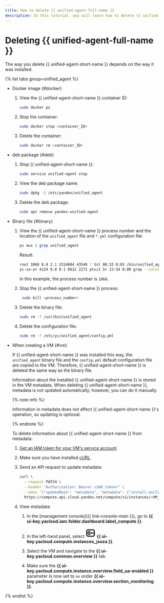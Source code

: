 ```yaml
---
title: How to delete {{ unified-agent-full-name }}
description: In this tutorial, you will learn how to delete {{ unified-agent-full-name }}.
---
```


# Deleting {{ unified-agent-full-name }}

The way you delete {{ unified-agent-short-name }} depends on the way it was installed.

{% list tabs group=unified_agent %}

- Docker image {#docker}

  1. View the {{ unified-agent-short-name }} container ID:
   
      ```bash
      sudo docker ps
      ```

   1. Stop the container:
   
      ```bash
      sudo docker stop <container_ID>
      ```

   1. Delete the container:
   
      ```bash
      sudo docker rm <container_ID>
      ```
  
- deb package {#deb}

  1. Stop {{ unified-agent-short-name }}:
   
      ```bash
      sudo service unified-agent stop
      ```

  1. View the deb package name:

      ```bash
      sudo dpkg -S /etc/yandex/unified_agent
      ```
  
  1. Delete the deb package:

      ```bash
      sudo apt remove yandex-unified-agent
      ```

- Binary file {#binary}

  1. View the {{ unified-agent-short-name }} process number and the location of the `unified_agent` file and `*.yml` configuration file:
   
      ```bash
      ps aux | grep unified_agent
      ```

      Result:

      ```bash
      root 1068 0.0 2.1 2314804 43540 ? Ssl 08:33 0:03 /bin/unified_agent --config /etc/yc/unified_agent/config.yml
      yc-sa-a+ 4124 0.0 0.1 6612 2272 pts/2 S+ 12:34 0:00 grep --color=auto unified_agent
      ```
      In this example, the process number is `1068`.

  1. Stop the {{ unified-agent-short-name }} process:

     ```bash
      sudo kill <process_number>
      ```
   
  1. Delete the binary file:
    
      ```bash
      sudo rm -f /usr/bin/unified_agent
      ```

  1. Delete the configuration file:

      ```bash
      sudo rm -f /etc/yc/unified_agent/config.yml
      ```

- When creating a VM {#vm}

  If {{ unified-agent-short-name }} was installed this way, the `unified_agent` binary file and the `config.yml` default configuration file are copied to the VM. Therefore, {{ unified-agent-short-name }} is deleted the same way as the binary file.
 
  Information about the installed {{ unified-agent-short-name }} is stored in the VM metadata. When deleting {{ unified-agent-short-name }}, metadata is not updated automatically; however, you can do it manually.

  {% note info %}

  Information in metadata does not affect {{ unified-agent-short-name }}'s operation, so updating is optional.

  {% endnote %}

  To delete information about {{ unified-agent-short-name }} from metadata:

  1. [Get an IAM token for your VM's service account](../../../../iam/operations/iam-token/create-for-sa.md#via-cli).
   
  1. Make sure you have installed [cURL](https://curl.haxx.se).
   
  1. Send an API request to update metadata:

      ```bash
      curl \
        --request PATCH \
        --header "Authorization: Bearer <IAM_token>" \
        --data '{"updateMask": "metadata", "metadata": {"install-unified-agent": "0" },}' \
        https://compute.api.cloud.yandex.net/compute/v1/instances/<VM_ID>
      ```

  1. View metadata:
   
     1. In the [management console]({{ link-console-main }}), go to **{{ ui-key.yacloud.iam.folder.dashboard.label_compute }}**.

     1. In the left-hand panel, select ![image](../../../../_assets/console-icons/server.svg) **{{ ui-key.yacloud.compute.instances_jsoza }}**.
   
     1. Select the VM and navigate to the **{{ ui-key.yacloud.common.overview }}** tab.
  
     1. Make sure the **{{ ui-key.yacloud.compute.instance.overview.field_ua-enabled }}** parameter is now set to `no` under **{{ ui-key.yacloud.compute.instance.overview.section_monitoring }}**.
   

{% endlist %}
